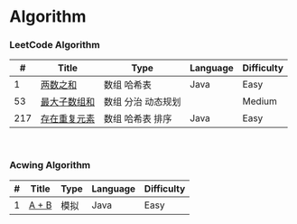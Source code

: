 # Algorithm

### LeetCode Algorithm

| # | Title | Type | Language | Difficulty |
|---| ----- | ---- | -------- | ---------- |
|1|[两数之和](https://leetcode.cn/problems/two-sum/)|数组 哈希表|Java|Easy|
|53|[最大子数组和](https://leetcode.cn/problems/maximum-subarray/)|数组 分治 动态规划||Medium|
|217|[存在重复元素](https://leetcode.cn/problems/contains-duplicate/)|数组 哈希表 排序|Java|Easy|


&nbsp;

### Acwing Algorithm
| # | Title     | Type | Language | Difficulty |
|---|-----------| ---- | -------- | ---------- |
|1| [A + B](https://www.acwing.com/problem/content/1/)|模拟|Java|Easy|

